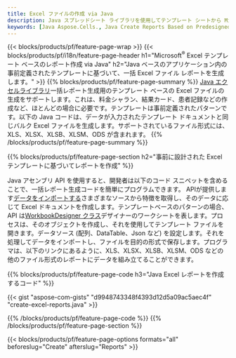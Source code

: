 ```yaml
---
title: Excel ファイルの作成 via Java
description: Java スプレッドシート ライブラリを使用してテンプレート シートから Microsoft Excel スプレッドシートを生成
keywords: [Java Aspose.Cells., Java Create Reports Based on Predesigned Excel Template., Java Generate Reports Based on Predesigned Excel Template., Java Create Reports Based on Excel Template., Java Generate Reports Based on Excel Template., Java Create Excel files Based on Excel Template., Java Generate Excel files Based on Excel Template]
---
```

{{< blocks/products/pf/feature-page-wrap >}}
{{< blocks/products/pf/i18n/feature-page-header h1="Microsoft<sup>&reg;</sup> Excel テンプレート ベースのレポート作成 via Java" h2="Java ベースのアプリケーション内の事前定義されたテンプレートに基づいて、一括 Excel ファイル レポートを生成します。" >}}
{{% blocks/products/pf/feature-page-summary %}}
[Java エクセルライブラリ](/cells/ja/java/)一括レポート生成用のテンプレート ベースの Excel ファイルの生成をサポートします。これは、料金シャラン、結果カード、患者記録などの作成など、ほとんどの場合に必要です。テンプレートは事前定義されたパターンです。以下の Java コードは、データが入力されたテンプレート ドキュメントと同じバルク Excel ファイルを生成します。サポートされているファイル形式には、XLS、XLSX、XLSB、XLSM、ODS が含まれます。
{{% /blocks/products/pf/feature-page-summary %}}

{{% blocks/products/pf/feature-page-section h2="事前に設計された Excel テンプレートに基づいてレポートを作成" %}}

Java アセンブリ API を使用すると、開発者は以下のコード スニペットを含めることで、一括レポート生成コードを簡単にプログラムできます。 APIが提供します[データをインポートする](https://docs.aspose.com/cells/java/import-and-export-data/)さまざまなソースから特徴を取得し、そのデータに応じて Excel ドキュメントを作成します。テンプレートベースのパターンの場合、API は[WorkbookDesigner クラス](https://reference.aspose.com/cells/java/com.aspose.cells/WorkbookDesigner)デザイナーのワークシートを表します。プロセスは、そのオブジェクトを作成し、それを使用してテンプレート ファイルを開きます。データソース (配列、DataTable、Json など) を設定します。それを処理してデータをインポートし、ファイルを目的の形式で保存します。プログラマは、以下のリンクにあるように、XLS、XLSX、XLSB、XLSM、ODS などの他のファイル形式のレポートにデータを組み立てることができます。



{{% blocks/products/pf/feature-page-code h3="Java Excel レポートを作成するコード" %}}

{{< gist "aspose-com-gists" "d9948743348f4393d12d5a09ac5aec4f" "create-excel-reports.java" >}}

{{% /blocks/products/pf/feature-page-code %}}
{{% /blocks/products/pf/feature-page-section %}}

{{< blocks/products/pf/feature-page-options formats="all" beforeslug="Create" afterslug="Reports" >}}
